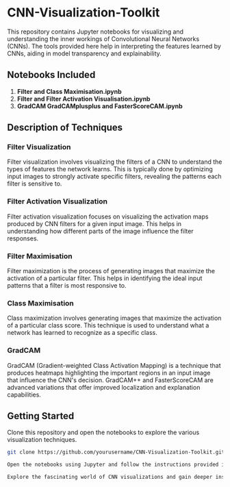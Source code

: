 # CNN-Visualization-Toolkit

This repository contains Jupyter notebooks for visualizing and understanding the inner workings of Convolutional Neural Networks (CNNs). The tools provided here help in interpreting the features learned by CNNs, aiding in model transparency and explainability.

## Notebooks Included
1. **Filter and Class Maximisation.ipynb**
2. **Filter and Filter Activation Visualisation.ipynb**
3. **GradCAM GradCAMplusplus and FasterScoreCAM.ipynb**

## Description of Techniques

### Filter Visualization
Filter visualization involves visualizing the filters of a CNN to understand the types of features the network learns. This is typically done by optimizing input images to strongly activate specific filters, revealing the patterns each filter is sensitive to.

### Filter Activation Visualization
Filter activation visualization focuses on visualizing the activation maps produced by CNN filters for a given input image. This helps in understanding how different parts of the image influence the filter responses.

### Filter Maximisation
Filter maximization is the process of generating images that maximize the activation of a particular filter. This helps in identifying the ideal input patterns that a filter is most responsive to.

### Class Maximisation
Class maximization involves generating images that maximize the activation of a particular class score. This technique is used to understand what a network has learned to recognize as a specific class.

### GradCAM
GradCAM (Gradient-weighted Class Activation Mapping) is a technique that produces heatmaps highlighting the important regions in an input image that influence the CNN's decision. GradCAM++ and FasterScoreCAM are advanced variations that offer improved localization and explanation capabilities.

## Getting Started
Clone this repository and open the notebooks to explore the various visualization techniques.

```sh
git clone https://github.com/yourusername/CNN-Visualization-Toolkit.git

Open the notebooks using Jupyter and follow the instructions provided in each notebook to perform the visualizations.

Explore the fascinating world of CNN visualizations and gain deeper insights into your deep learning models!
